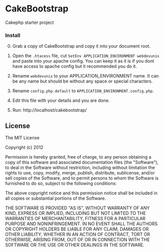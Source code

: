 CakeBootstrap
=============

Cakephp starter project 

### Install

0. Grab a copy of CakeBootstrap and copy it into your document root.

1. Open the `.htacess` file, cut ```SetEnv APPLICATION_ENVIRONMENT webdevunix``` and paste into your apache config. You can keep it as it is if you dont have access to apache config but it recommended you do it.

2. Rename `webdevunix` to your APPLICATION_ENVIRONMENT name. It can be any name but should be without any space or special characters. 

3. Rename `config.php.default` to `APPLICATION_ENVIRONMENT.config.php`. 

4. Edit this file with your details and you are done.

5. Run: http://localhost/cakebootstrap/


## License

The MIT License

Copyright (c) 2012

Permission is hereby granted, free of charge, to any person obtaining a copy
of this software and associated documentation files (the "Software"), to deal
in the Software without restriction, including without limitation the rights
to use, copy, modify, merge, publish, distribute, sublicense, and/or sell
copies of the Software, and to permit persons to whom the Software is
furnished to do so, subject to the following conditions:

The above copyright notice and this permission notice shall be included in
all copies or substantial portions of the Software.

THE SOFTWARE IS PROVIDED "AS IS", WITHOUT WARRANTY OF ANY KIND, EXPRESS OR
IMPLIED, INCLUDING BUT NOT LIMITED TO THE WARRANTIES OF MERCHANTABILITY,
FITNESS FOR A PARTICULAR PURPOSE AND NONINFRINGEMENT. IN NO EVENT SHALL THE
AUTHORS OR COPYRIGHT HOLDERS BE LIABLE FOR ANY CLAIM, DAMAGES OR OTHER
LIABILITY, WHETHER IN AN ACTION OF CONTRACT, TORT OR OTHERWISE, ARISING FROM,
OUT OF OR IN CONNECTION WITH THE SOFTWARE OR THE USE OR OTHER DEALINGS IN
THE SOFTWARE.